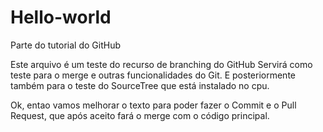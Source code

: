 # Hello-world
Parte do tutorial do GitHub

Este arquivo é um teste do recurso de branching do GitHub
Servirá como teste para o merge e outras funcionalidades do Git. E posteriormente também para o teste do SourceTree que está instalado no cpu.

Ok, entao vamos melhorar o texto para poder fazer o Commit e o Pull Request, que após aceito fará o merge com o código principal.
